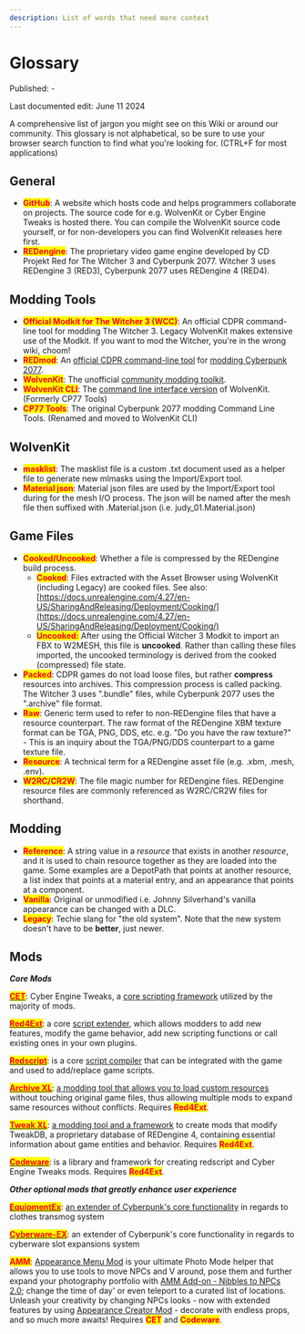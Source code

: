 ```yaml
---
description: List of words that need more context
---
```


# Glossary

Published: -&#x20;

Last documented edit: June 11 2024

A comprehensive list of jargon you might see on this Wiki or around our community. This glossary is not alphabetical, so be sure to use your browser search function to find what you're looking for. (CTRL+F for most applications)

## General

* <mark style="color:red;">**GitHub**</mark>: A website which hosts code and helps programmers collaborate on projects. The source code for e.g. WolvenKit or Cyber Engine Tweaks is hosted there. You can compile the WolvenKit source code yourself, or for non-developers you can find WolvenKit releases here first.
* <mark style="color:red;">**REDengine**</mark>: The proprietary video game engine developed by CD Projekt Red for The Witcher 3 and Cyberpunk 2077. Witcher 3 uses REDengine 3 (RED3), Cyberpunk 2077 uses REDengine 4 (RED4).

## Modding Tools

* <mark style="color:red;">**Official Modkit for The Witcher 3 (WCC)**</mark>: An official CDPR command-line tool for modding The Witcher 3. Legacy WolvenKit makes extensive use of the Modkit. If you want to mod the Witcher, you're in the wrong wiki, choom!
* <mark style="color:red;">**REDmod**</mark>: An [official CDPR command-line tool](for-mod-users/users-modding-cyberpunk-2077/redmod/) for [modding Cyberpunk 2077](for-mod-creators/modding-tools/redmod/).&#x20;
* <mark style="color:red;">**WolvenKit**</mark>: The unofficial [community modding toolkit](https://app.gitbook.com/s/-MP\_ozZVx2gRZUPXkd4r/readme).&#x20;
* <mark style="color:red;">**WolvenKit CLI**</mark>: The [command line interface version](https://app.gitbook.com/s/-MP\_ozZVx2gRZUPXkd4r/wolvenkit-cli) of WolvenKit. (Formerly CP77 Tools)
* <mark style="color:red;">**CP77 Tools**</mark>: The original Cyberpunk 2077 modding Command Line Tools. (Renamed and moved to WolvenKit CLI)

## WolvenKit

* <mark style="color:red;">**masklist**</mark>: The masklist file is a custom .txt document used as a helper file to generate new mlmasks using the Import/Export tool.
* <mark style="color:red;">**Material json**</mark>: Material json files are used by the Import/Export tool during for the mesh I/O process. The json will be named after the mesh file then suffixed with .Material.json (i.e. judy\_01.Material.json)

## Game Files

* <mark style="color:red;">**Cooked/Uncooked**</mark>: Whether a file is compressed by the REDengine build process.&#x20;
  * <mark style="color:red;">**Cooked**</mark>: Files extracted with the Asset Browser using WolvenKit (including Legacy) are cooked files. See also: [https://docs.unrealengine.com/4.27/en-US/SharingAndReleasing/Deployment/Cooking/](https://docs.unrealengine.com/4.27/en-US/SharingAndReleasing/Deployment/Cooking/)
  * <mark style="color:red;">**Uncooked:**</mark> After using the Official Witcher 3 Modkit to import an FBX to W2MESH, this file is **uncooked**. Rather than calling these files imported, the uncooked terminology is derived from the cooked (compressed) file state.
* <mark style="color:red;">**Packed**</mark>: CDPR games do not load loose files, but rather **compress** resources into archives. This compression process is called packing. The Witcher 3 uses ".bundle" files, while Cyberpunk 2077 uses the ".archive" file format.
* <mark style="color:red;">**Raw**</mark>: Generic term used to refer to non-REDengine files that have a resource counterpart. The raw format of the REDengine XBM texture format can be TGA, PNG, DDS, etc. e.g. "Do you have the raw texture?" - This is an inquiry about the TGA/PNG/DDS counterpart to a game texture file.
* <mark style="color:red;">**Resource**</mark>: A technical term for a REDengine asset file (e.g. .xbm, .mesh, .env).
* <mark style="color:red;">**W2RC/CR2W**</mark>: The file magic number for REDengine files. REDengine resource files are commonly referenced as W2RC/CR2W files for shorthand.

## Modding

* <mark style="color:red;">**Reference**</mark>: A string value in a _resource_ that exists in another _resource_, and it is used to chain resource together as they are loaded into the game. Some examples are a DepotPath that points at another resource, a list index that points at a material entry, and an appearance that points at a component.
* <mark style="color:red;">**Vanilla**</mark>: Original or unmodified i.e. Johnny Silverhand's vanilla appearance can be changed with a DLC.
* <mark style="color:red;">**Legacy**</mark>: Techie slang for "the old system". Note that the new system doesn't have to be **better**, just newer.

## Mods

_**Core Mods**_

[<mark style="color:red;">**CET**</mark>](https://www.nexusmods.com/cyberpunk2077/mods/107): Cyber Engine Tweaks, a [core scripting framework](https://wiki.redmodding.org/cyber-engine-tweaks) utilized by the majority of mods.

[<mark style="color:red;">**Red4Ext**</mark>](https://www.nexusmods.com/cyberpunk2077/mods/2380): a core [script extender](https://docs.red4ext.com/), which allows modders to add new features, modify the game behavior, add new scripting functions or call existing ones in your own plugins.

[<mark style="color:red;">**Redscript**</mark>](https://www.nexusmods.com/cyberpunk2077/mods/1511):  is a core [script compiler](https://app.gitbook.com/o/-MP5ijqI11FeeX7c8-N8/s/-McniwB8YOK2HnJ7SYg\_/) that can be integrated with the game and used to add/replace game scripts.

[<mark style="color:red;">**Archive XL**</mark>](https://www.nexusmods.com/cyberpunk2077/mods/4198):  [a modding tool that allows you to load custom resources](https://wiki.redmodding.org/cyberpunk-2077-modding/for-mod-creators/core-mods-explained/archivexl) without touching original game files, thus allowing multiple mods to expand same resources without conflicts. Requires <mark style="color:red;">**Red4Ext**</mark>.&#x20;

[<mark style="color:red;">**Tweak XL**</mark>](https://www.nexusmods.com/cyberpunk2077/mods/4197):  [a modding tool and a framework](https://www.nexusmods.com/cyberpunk2077/mods/4197) to create mods that modify TweakDB, a proprietary database of REDengine 4, containing essential information about game entities and behavior. Requires <mark style="color:red;">**Red4Ext**</mark>.&#x20;

[<mark style="color:red;">**Codeware**</mark>](https://www.nexusmods.com/cyberpunk2077/mods/7780): is a library and framework for creating redscript and Cyber Engine Tweaks mods. Requires <mark style="color:red;">**Red4Ext**</mark>.&#x20;

_**Other optional mods that greatly enhance user experience**_

[<mark style="color:red;">**EquipmentEx**</mark>](https://www.nexusmods.com/cyberpunk2077/mods/6945):  [an extender of Cyberpunk's core functionality](https://github.com/psiberx/cp2077-equipment-ex) in regards to clothes transmog system

[<mark style="color:red;">**Cyberware-EX**</mark>](https://www.nexusmods.com/cyberpunk2077/mods/9429): an extender of Cyberpunk's core functionality in regards to cyberware slot expansions system

<mark style="color:red;">**AMM**</mark>: [Appearance Menu Mod](https://www.nexusmods.com/cyberpunk2077/mods/790) is your ultimate Photo Mode helper that allows you to use tools to move NPCs and V around, pose them and further expand your photography portfolio with [AMM Add-on - Nibbles to NPCs 2.0](https://www.nexusmods.com/cyberpunk2077/mods/8125); change the time of day' or even teleport to a curated list of locations. Unleash your creativity by changing NPCs looks - now with extended features by using [Appearance Creator Mod](https://www.nexusmods.com/cyberpunk2077/mods/10795) - decorate with endless props, and so much more awaits! Requires <mark style="color:red;">**CET**</mark> and <mark style="color:red;">**Codeware**</mark>.
